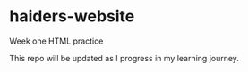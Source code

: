 # haiders-website
Week one HTML practice 

This repo will be updated as I progress in my learning journey.
